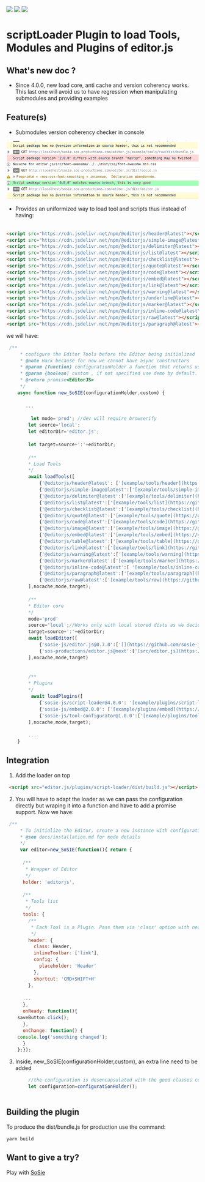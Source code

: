 ![](https://badgen.net/badge/SoS正/0.8.0/f2a) ![](https://badgen.net/badge/editor.js/v2.1.9/blue) ![](https://badgen.net/badge/plugin/v4.0.0/orange) 

# scriptLoader Plugin to load Tools, Modules and Plugins of editor.js


## What's new doc ?

- Since 4.0.0, new load core, anti cache and version coherency works. This last one
 will avoid us to have regression when manipulating submodules and providing examples

## Feature(s)

- Submodules version coherency checker in console

 ![](coherency-checker.png) 

- Provides an uniformized way to load tool and scripts thus instead of having:

```html

<script src="https://cdn.jsdelivr.net/npm/@editorjs/header@latest"></script>
<script src="https://cdn.jsdelivr.net/npm/@editorjs/simple-image@latest"></script>
<script src="https://cdn.jsdelivr.net/npm/@editorjs/delimiter@latest"></script>
<script src="https://cdn.jsdelivr.net/npm/@editorjs/list@latest"></script>
<script src="https://cdn.jsdelivr.net/npm/@editorjs/checklist@latest"></script>
<script src="https://cdn.jsdelivr.net/npm/@editorjs/quote@latest"></script>
<script src="https://cdn.jsdelivr.net/npm/@editorjs/code@latest"></script>
<script src="https://cdn.jsdelivr.net/npm/@editorjs/embed@latest"></script>
<script src="https://cdn.jsdelivr.net/npm/@editorjs/link@latest"></script>
<script src="https://cdn.jsdelivr.net/npm/@editorjs/warning@latest"></script>
<script src="https://cdn.jsdelivr.net/npm/@editorjs/underline@latest"></script>
<script src="https://cdn.jsdelivr.net/npm/@editorjs/marker@latest"></script>
<script src="https://cdn.jsdelivr.net/npm/@editorjs/inline-code@latest"></script>
<script src="https://cdn.jsdelivr.net/npm/@editorjs/raw@latest"></script>
<script src="https://cdn.jsdelivr.net/npm/@editorjs/paragraph@latest"></script>

```

we will have:

```js
 /**
     * configure the Editor Tools before the Editor being initialized
     * @note Hack because for now we cannot have async constructors
     * @param {function} configurationHolder a function that returns user configuration {EditorConfig|string|undefined} 
     * @param {boolean] custom , if not specified use demo by default.
     * @return promise<EditorJS>
     */
    async function new_SoSIE(configurationHolder,custom) {
    
       ...
        
         let mode='prod'; //dev will require browserify
        let source='local';
        let editorDir='editor.js';
        
        let target=source+':'+editorDir; 

        /**
        * Load Tools
        */
        await loadTools([
            {'@editorjs/header@latest': ['[example/tools/header](https://github.com/editor-js/header)']}, 
            {'@editorjs/simple-image@latest':['[example/tools/simple-image](https://github.com/editor-js/simple-image)']},
            {'@editorjs/delimiter@latest':['[example/tools/delimiter](https://github.com/editor-js/delimiter)']}, 
            {'@editorjs/list@latest':['[example/tools/list](https://github.com/editor-js/list)']},
            {'@editorjs/checklist@latest':['[example/tools/checklist](https://github.com/editor-js/checklist)']},
            {'@editorjs/quote@latest':['[example/tools/quote](https://github.com/editor-js/quote)']}, 
            {'@editorjs/code@latest':['[example/tools/code](https://github.com/editor-js/code)']},
            {'@editorjs/image@latest':['[example/tools/image](https://github.com/editor-js/image)']}, 
            {'@editorjs/embed@latest':['[example/tools/embed](https://github.com/editor-js/embed)']},
            {'@editorjs/table@latest':['[example/tools/table](https://github.com/editor-js/table)']},
            {'@editorjs/link@latest':['[example/tools/link](https://github.com/editor-js/link)']}, 
            {'@editorjs/warning@latest':['[example/tools/warning](https://github.com/editor-js/warning)']}, 
            {'@editorjs/marker@latest':['[example/tools/marker](https://github.com/editor-js/marker)']},
            {'@editorjs/inline-code@latest':[ '[example/tools/inline-code](https://github.com/editor-js/inline-code)']}, 
            {'@editorjs/paragraph@latest':['[example/tools/paragraph](https://github.com/editor-js/paragraph)']},
            {'@editorjs/raw@latest':['[example/tools/raw](https://github.com/editor-js/raw)']} 
        ],nocache,mode,target);
        
        /**
        * Editor core
        */
        mode='prod'
        source='local';//Works only with local stored dists as we decided not to publish on npm
        target=source+':'+editorDir;
        await loadEditor([
            {'sosie-js/editor.js@0.7.0':['[](https://github.com/sosie-js/editor.js)','dist/sosie.js']},
            {'sos-productions/editor.js@next':['[src/editor.js](https://github.com/sos-productions/editor.js)','../../dist/editor.js'] }
        ],nocache,mode,target)
        
    
        /**
        * Plugins
        */
         await loadPlugins([
            {'sosie-js/script-loader@4.0.0': '[example/plugins/script-loader](https://github.com/sosie-js/script-loader)'}, //virtual , already loaded we keep a version trace here
            {'sosie-js/embed@2.0.0': ['[example/plugins/embed](https://github.com/sosie-js/embed)',['dist/bundle.js','dist/sample.js']]},
            {'sosie-js/tool-configurator@1.0.0':['[example/plugins/tool-configurator](https://github.com/sosie-js/tool-configurator)','dist/bundle.js']}
        ],nocache,mode,target);
        
        ...
    }

```

## Integration

1) Add the loader on top

```html
 <script src="editor.js/plugins/script-loader/dist/build.js"></script>
```

2) You will have to adapt the loader as we can pass the configuration directly but wraping it into
a function and have to add a promise support. Now we have:

```js
 /**
     * To initialize the Editor, create a new instance with configuration object constructor
     * @see docs/installation.md for mode details
     */
     var editor=new_SoSIE(function(){ return {
    
      /**
       * Wrapper of Editor
       */
      holder: 'editorjs',

      /**
       * Tools list
       */
      tools: {
        /**
         * Each Tool is a Plugin. Pass them via 'class' option with necessary settings {@link docs/tools.md}
         */
        header: {
          class: Header,
          inlineToolbar: ['link'],
          config: {
            placeholder: 'Header'
          },
          shortcut: 'CMD+SHIFT+H'
        },

      ...
      },
      onReady: function(){
	saveButton.click();
      },
      onChange: function() {
	console.log('something changed');
      }
    };});

```

3) Inside, new_SoSIE(configurationHolder,custom), an extra line need to be added

```js
        //the configuration is desencapsulated with the good classes context 
        let configuration=configurationHolder(); 
        
```

## Building the plugin

To produce the dist/bundle.js for production use the command: 

```shell
yarn build
```

## Want to give a try?

Play with [SoSie](http://sosie.sos-productions.com/)
